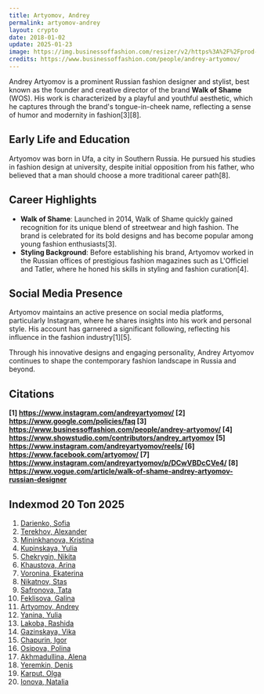 ```yaml
---
title: Artyomov, Andrey
permalink: artyomov-andrey
layout: crypto
date: 2018-01-02
update: 2025-01-23
image: https://img.businessoffashion.com/resizer/v2/https%3A%2F%2Fprod-bof-media.s3.eu-west-1.amazonaws.com%2Fimport%2Fprofiles%2Fasset%2F1645400362279226%2Fandrey-artyomov_courtesy-1645400416343150.png?auth=089cb781653dd01b3d87ae94eac318a53d61f94baf3cf9574335750fc1c0a975&height=350
credits: https://www.businessoffashion.com/people/andrey-artyomov/
---
```


Andrey Artyomov is a prominent Russian fashion designer and stylist, best known as the founder and creative director of the brand **Walk of Shame** (WOS). His work is characterized by a playful and youthful aesthetic, which he captures through the brand's tongue-in-cheek name, reflecting a sense of humor and modernity in fashion[3][8].

## Early Life and Education

Artyomov was born in Ufa, a city in Southern Russia. He pursued his studies in fashion design at university, despite initial opposition from his father, who believed that a man should choose a more traditional career path[8].

## Career Highlights

- **Walk of Shame**: Launched in 2014, Walk of Shame quickly gained recognition for its unique blend of streetwear and high fashion. The brand is celebrated for its bold designs and has become popular among young fashion enthusiasts[3].
- **Styling Background**: Before establishing his brand, Artyomov worked in the Russian offices of prestigious fashion magazines such as L'Officiel and Tatler, where he honed his skills in styling and fashion curation[4].

## Social Media Presence

Artyomov maintains an active presence on social media platforms, particularly Instagram, where he shares insights into his work and personal style. His account has garnered a significant following, reflecting his influence in the fashion industry[1][5].

Through his innovative designs and engaging personality, Andrey Artyomov continues to shape the contemporary fashion landscape in Russia and beyond.

## Citations

**[1] https://www.instagram.com/andreyartyomov/
[2] https://www.google.com/policies/faq
[3] https://www.businessoffashion.com/people/andrey-artyomov/
[4] https://www.showstudio.com/contributors/andrey_artyomov
[5] https://www.instagram.com/andreyartyomov/reels/
[6] https://www.facebook.com/artyomov/
[7] https://www.instagram.com/andreyartyomov/p/DCwVBDcCVe4/
[8] https://www.vogue.com/article/walk-of-shame-andrey-artyomov-russian-designer**

## Indexmod 20 Топ 2025

1. [Darienko, Sofia](darienko-sofia)  
2. [Terekhov, Alexander](terekhov-alexander)  
3. [Mininkhanova, Kristina](mininkhanova-kristina)  
4. [Kupinskaya, Yulia](kupinskaya-yulia)  
5. [Chekrygin, Nikita](chekrygin-nikita)  
6. [Khaustova, Arina](khaustova-arina)  
7. [Voronina, Ekaterina](voronina-ekaterina)  
8. [Nikatnov, Stas](nikatnov-stas)  
9. [Safronova, Tata](safronova-tata)  
10. [Feklisova, Galina](feklisova-galina)  
11. [Artyomov, Andrey](artyomov-andrey)  
12. [Yanina, Yulia](yanina-yulia)  
13. [Lakoba, Rashida](lakoba-rashida)  
14. [Gazinskaya, Vika](gazinskaya-vika)  
15. [Chapurin, Igor](chapurin-igor)  
16. [Osipova, Polina](osipova-polina)  
17. [Akhmadullina, Alena](akhmadullina-alena-designer)  
18. [Yeremkin, Denis](yeremkin-denis)  
19. [Karput, Olga](karput-olga)  
20. [Ionova, Natalia](ionova-natalia)  
